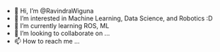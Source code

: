 - 👋 Hi, I’m @RavindraWiguna
- 👀 I’m interested in Machine Learning, Data Science, and Robotics :D
- 🌱 I’m currently learning ROS, ML
- 💞️ I’m looking to collaborate on ...
- 📫 How to reach me ...

<!---
RavindraWiguna/RavindraWiguna is a ✨ special ✨ repository because its `README.md` (this file) appears on your GitHub profile.
You can click the Preview link to take a look at your changes.
--->
